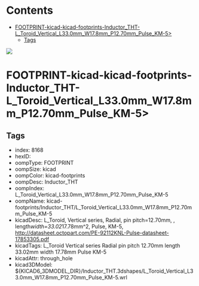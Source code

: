 



Contents
========

* [FOOTPRINT-kicad-kicad-footprints-Inductor_THT-L_Toroid_Vertical_L33.0mm_W17.8mm_P12.70mm_Pulse_KM-5>](#footprint-kicad-kicad-footprints-inductor_tht-l_toroid_vertical_l330mm_w178mm_p1270mm_pulse_km-5)
	* [Tags](#tags)
  
![][im]
# FOOTPRINT-kicad-kicad-footprints-Inductor_THT-L_Toroid_Vertical_L33.0mm_W17.8mm_P12.70mm_Pulse_KM-5>

## Tags

- index: 8168
- hexID: 
- oompType: FOOTPRINT
- oompSize: kicad
- oompColor: kicad-footprints
- oompDesc: Inductor_THT
- oompIndex: L_Toroid_Vertical_L33.0mm_W17.8mm_P12.70mm_Pulse_KM-5
- oompName: kicad-footprints/Inductor_THT/L_Toroid_Vertical_L33.0mm_W17.8mm_P12.70mm_Pulse_KM-5
- kicadDesc: L_Toroid, Vertical series, Radial, pin pitch=12.70mm, , length*width=33.02*17.78mm^2, Pulse, KM-5, http://datasheet.octopart.com/PE-92112KNL-Pulse-datasheet-17853305.pdf
- kicadTags: L_Toroid Vertical series Radial pin pitch 12.70mm  length 33.02mm width 17.78mm Pulse KM-5
- kicadAttr: through_hole
- kicad3DModel: ${KICAD6_3DMODEL_DIR}/Inductor_THT.3dshapes/L_Toroid_Vertical_L33.0mm_W17.8mm_P12.70mm_Pulse_KM-5.wrl



[im]: image.png
